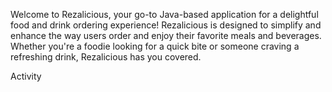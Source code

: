 <title>-Rezalicious App-</title>

<p>Welcome to Rezalicious, your go-to Java-based application for a delightful food and drink ordering experience! Rezalicious is designed to simplify and enhance the way users order and enjoy their favorite meals and beverages. Whether you're a foodie looking for a quick bite or someone craving a refreshing drink, Rezalicious has you covered.

 Activity</p>
